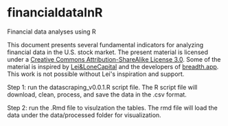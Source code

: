 # financialdataInR
Financial data analyses using R 

This document presents several fundamental indicators for analyzing financial data in the U.S. stock market. The present material is licensed under a [Creative Commons Attribution-ShareAlike License 3.0](https://creativecommons.org/licenses/by-sa/3.0/). Some of the material is inspired by [Lei&LoneCapital](https://lonecapital.com/) and the developers of [breadth.app](http://breadth.app). This work is not possible without Lei's inspiration and support. 

Step 1: run the datascraping_v0.0.1.R script file. 
The R script file will download, clean, process, and save the data in the .csv format.

Step 2: run the .Rmd file to visulzation the tables. 
The rmd file will load the data under the data/processed folder for visualization. 



